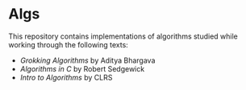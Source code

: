 # Algs

This repository contains implementations of algorithms studied while working through the following texts:

- _Grokking Algorithms_ by Aditya Bhargava
- _Algorithms in C_ by Robert Sedgewick
- _Intro to Algorithms_ by CLRS 
